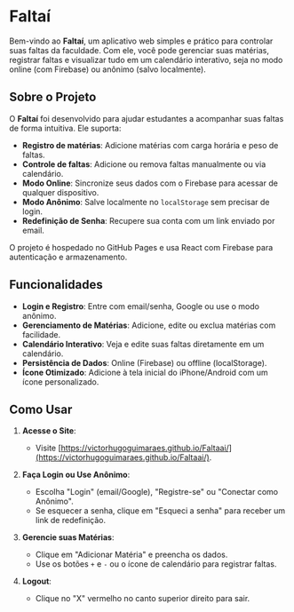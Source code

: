 # Faltaí

Bem-vindo ao **Faltaí**, um aplicativo web simples e prático para controlar suas faltas da faculdade. Com ele, você pode gerenciar suas matérias, registrar faltas e visualizar tudo em um calendário interativo, seja no modo online (com Firebase) ou anônimo (salvo localmente).

## Sobre o Projeto

O **Faltaí** foi desenvolvido para ajudar estudantes a acompanhar suas faltas de forma intuitiva. Ele suporta:

- **Registro de matérias**: Adicione matérias com carga horária e peso de faltas.
- **Controle de faltas**: Adicione ou remova faltas manualmente ou via calendário.
- **Modo Online**: Sincronize seus dados com o Firebase para acessar de qualquer dispositivo.
- **Modo Anônimo**: Salve localmente no `localStorage` sem precisar de login.
- **Redefinição de Senha**: Recupere sua conta com um link enviado por email.

O projeto é hospedado no GitHub Pages e usa React com Firebase para autenticação e armazenamento.

## Funcionalidades

- **Login e Registro**: Entre com email/senha, Google ou use o modo anônimo.
- **Gerenciamento de Matérias**: Adicione, edite ou exclua matérias com facilidade.
- **Calendário Interativo**: Veja e edite suas faltas diretamente em um calendário.
- **Persistência de Dados**: Online (Firebase) ou offline (localStorage).
- **Ícone Otimizado**: Adicione à tela inicial do iPhone/Android com um ícone personalizado.

## Como Usar

1. **Acesse o Site**:
   - Visite [https://victorhugoguimaraes.github.io/Faltaai/](https://victorhugoguimaraes.github.io/Faltaai/).

2. **Faça Login ou Use Anônimo**:
   - Escolha "Login" (email/Google), "Registre-se" ou "Conectar como Anônimo".
   - Se esquecer a senha, clique em "Esqueci a senha" para receber um link de redefinição.

3. **Gerencie suas Matérias**:
   - Clique em "Adicionar Matéria" e preencha os dados.
   - Use os botões `+` e `-` ou o ícone de calendário para registrar faltas.

4. **Logout**:
   - Clique no "X" vermelho no canto superior direito para sair.


